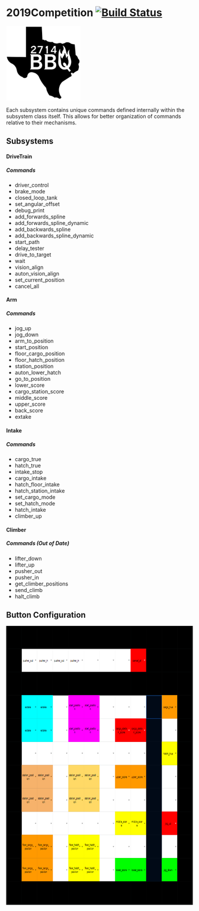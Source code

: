 # 2019Competition [![Build Status](https://travis-ci.org/FRC2714/2019Competition.svg?branch=spline-generation)](https://travis-ci.org/FRC2714/2019Competition)

<img src="https://github.com/FRC2714/2019Competition/blob/master/pictures/logo%20for%20github.svg" width="200" height="200" />


Each subsystem contains unique commands defined internally within 
the subsystem class itself. This allows for better organization of commands 
relative to their mechanisms. 

## Subsystems

#### DriveTrain
##### Commands
- driver_control
- brake_mode
- closed_loop_tank
- set_angular_offset
- debug_print
- add_forwards_spline
- add_forwards_spline_dynamic
- add_backwards_spline
- add_backwards_spline_dynamic
- start_path
- delay_tester
- drive_to_target
- wait
- vision_align
- auton_vision_align
- set_current_position
- cancel_all

#### Arm
##### Commands
- jog_up
- jog_down
- arm_to_position
- start_position
- floor_cargo_position
- floor_hatch_position
- station_position
- auton_lower_hatch
- go_to_position
- lower_score
- cargo_station_score
- middle_score
- upper_score
- back_score
- extake

#### Intake
##### Commands
- cargo_true
- hatch_true
- intake_stop
- cargo_intake
- hatch_floor_intake
- hatch_station_intake
- set_cargo_mode
- set_hatch_mode
- hatch_intake
- climber_up

#### Climber
##### Commands (Out of Date)
- lifter_down
- lifter_up
- pusher_out
- pusher_in
- get_climber_positions
- send_climb
- halt_climb

## Button Configuration

<img src="https://github.com/FRC2714/2019Competition/blob/master/pictures/ButtonBoxLayout_3-13-19.png" width="750" height="750" />
